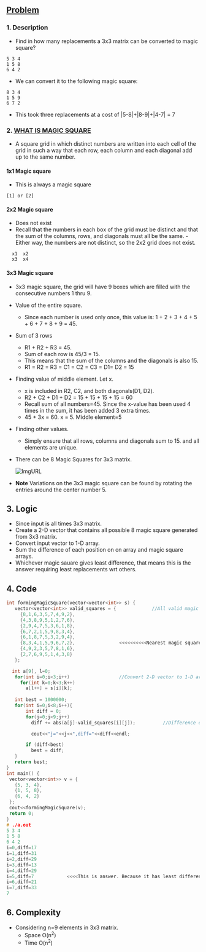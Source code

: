 ## [Problem](https://www.hackerrank.com/challenges/magic-square-forming/problem)

### 1. Description
- Find in how many replacements a 3x3 matrix can be converted to magic square?
```
5 3 4
1 5 8
6 4 2
```
- We can convert it to the following magic square:
```
8 3 4
1 5 9
6 7 2
```
- This took three replacements at a cost of |5-8|+|8-9|+|4-7| = 7

### 2. [WHAT IS MAGIC SQUARE](http://jwilson.coe.uga.edu/EMAT6680Su07/McKee/6690/magicsquares/ms1.html)
- A square grid in which distinct numbers are written into each cell of the grid in such a way that each row, each column and each diagonal add up to the same number.
#### 1x1 Magic square
- This is always a magic square
```
[1] or [2]
```

#### 2x2 Magic square
- Does not exist
- Recall that the numbers in each box of the grid must be distinct and that the sum of the columns, rows, and diagonals must all be the same.
-Either way, the numbers are not distinct, so the 2x2 grid does not exist.
```
  x1  x2
  x3  x4
```

#### 3x3 Magic square
- 3x3 magic square, the grid will have 9 boxes which are filled with the consecutive numbers 1 thru 9.
- Value of the entire square.
  - Since each number is used only once, this value is: 1 + 2 + 3 + 4 + 5 + 6 + 7 + 8 + 9 = 45.
- Sum of 3 rows
  - R1 + R2 + R3 = 45.
  - Sum of each row is 45/3 = 15.
  - This means that the sum of the columns and the diagonals is also 15.
  - R1 = R2 = R3 = C1 = C2 = C3 = D1= D2 = 15
- Finding value of middle element. Let x.
  - x is included in R2, C2, and both diagonals(D1, D2).
  - R2 + C2 + D1 + D2 = 15 + 15 + 15 + 15 = 60
  - Recall sum of all numbers=45. Since the x-value has been used 4 times in the sum, it has been added 3 extra times.
  - 45 + 3x = 60. x = 5.  Middle element=5
- Finding other values.
  - Simply ensure that all rows, columns and diagonals sum to 15. and all elements are unique.
- There can be 8 Magic Squares for 3x3 matrix.  
  
  ![ImgURL](https://i.ibb.co/pn8HBHY/magic-square.png)
  
- **Note** Variations on the 3x3 magic square can be found by rotating the entries around the center number 5.
  
 ## 3. Logic
 - Since input is all times 3x3 matrix. 
 - Create a 2-D vector that contains all possible 8 magic square generated from 3x3 matrix.
 - Convert input vector to 1-D array.
 - Sum the difference of each position on on array and magic square arrays.
 - Whichever magic sauare gives least difference, that means this is the answer requiring least replacements wrt others.
 
 ## 4. Code
 ```c++
int formingMagicSquare(vector<vector<int>> s) {
    vector<vector<int>> valid_squares = {             //All valid magic squares
      {8,1,6,3,5,7,4,9,2},
      {4,3,8,9,5,1,2,7,6},
      {2,9,4,7,5,3,6,1,8},
      {6,7,2,1,5,9,8,3,4},
      {6,1,8,7,5,3,2,9,4},
      {8,3,4,1,5,9,6,7,2},                <<<<<<<<<<Nearest magic square to input array
      {4,9,2,3,5,7,8,1,6},
      {2,7,6,9,5,1,4,3,8}
    };

   int a[9], l=0;
    for(int i=0;i<3;i++)                  //Convert 2-D vector to 1-D array. Ease of calculation
      for(int k=0;k<3;k++)
        a[l++] = s[i][k];               
    
    int best = 1000000;
    for(int i=0;i<8;i++){
        int diff = 0;
        for(j=0;j<9;j++)
          diff += abs(a[j]-valid_squares[i][j]);          //Difference of magic square vs input matrix

          cout<<"j="<<j<<",diff="<<diff<<endl;

        if (diff<best)
          best = diff;
    }
    return best;
}
int main() {
  vector<vector<int>> v = {
    {5, 3, 4},
    {1, 5, 8},
    {6, 4, 2}
  };
  cout<<formingMagicSquare(v);
  return 0;
}
# ./a.out
5 3 4
1 5 8
6 4 2
i=0,diff=17
i=1,diff=31
i=2,diff=29
i=3,diff=13
i=4,diff=29
i=5,diff=7            <<<<This is answer. Because it has least differences means its nearest magic square to input.
i=6,diff=21
i=7,diff=33
7
 ```
 
 ## 6. Complexity
 - Considering n=9 elements in 3x3 matrix.
   - Space O(n<sup>2</sup>)
   - Time O(n<sup>2</sup>)
